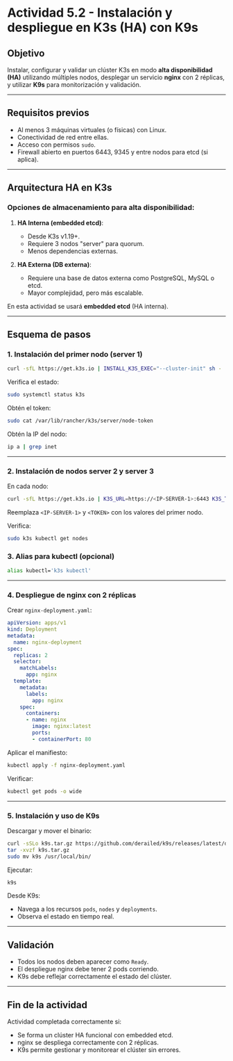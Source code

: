 # Actividad 5.2 - Instalación y despliegue en K3s (HA) con K9s

## Objetivo

Instalar, configurar y validar un clúster K3s en modo **alta disponibilidad (HA)** utilizando múltiples nodos, desplegar un servicio **nginx** con 2 réplicas, y utilizar **K9s** para monitorización y validación.

---

## Requisitos previos

* Al menos 3 máquinas virtuales (o físicas) con Linux.
* Conectividad de red entre ellas.
* Acceso con permisos `sudo`.
* Firewall abierto en puertos 6443, 9345 y entre nodos para etcd (si aplica).

---

## Arquitectura HA en K3s

### Opciones de almacenamiento para alta disponibilidad:

1. **HA Interna (embedded etcd)**:

   * Desde K3s v1.19+.
   * Requiere 3 nodos "server" para quorum.
   * Menos dependencias externas.

2. **HA Externa (DB externa)**:

   * Requiere una base de datos externa como PostgreSQL, MySQL o etcd.
   * Mayor complejidad, pero más escalable.

En esta actividad se usará **embedded etcd** (HA interna).

---

## Esquema de pasos

### 1. Instalación del primer nodo (server 1)

```bash
curl -sfL https://get.k3s.io | INSTALL_K3S_EXEC="--cluster-init" sh -
```

Verifica el estado:

```bash
sudo systemctl status k3s
```

Obtén el token:

```bash
sudo cat /var/lib/rancher/k3s/server/node-token
```

Obtén la IP del nodo:

```bash
ip a | grep inet
```

---

### 2. Instalación de nodos server 2 y server 3

En cada nodo:

```bash
curl -sfL https://get.k3s.io | K3S_URL=https://<IP-SERVER-1>:6443 K3S_TOKEN=<TOKEN> sh -
```

Reemplaza `<IP-SERVER-1>` y `<TOKEN>` con los valores del primer nodo.

Verifica:

```bash
sudo k3s kubectl get nodes
```

### 3. Alias para kubectl (opcional)

```bash
alias kubectl='k3s kubectl'
```

---

### 4. Despliegue de nginx con 2 réplicas

Crear `nginx-deployment.yaml`:

```yaml
apiVersion: apps/v1
kind: Deployment
metadata:
  name: nginx-deployment
spec:
  replicas: 2
  selector:
    matchLabels:
      app: nginx
  template:
    metadata:
      labels:
        app: nginx
    spec:
      containers:
      - name: nginx
        image: nginx:latest
        ports:
        - containerPort: 80
```

Aplicar el manifiesto:

```bash
kubectl apply -f nginx-deployment.yaml
```

Verificar:

```bash
kubectl get pods -o wide
```

---

### 5. Instalación y uso de K9s

Descargar y mover el binario:

```bash
curl -sSLo k9s.tar.gz https://github.com/derailed/k9s/releases/latest/download/k9s_Linux_amd64.tar.gz
tar -xvzf k9s.tar.gz
sudo mv k9s /usr/local/bin/
```

Ejecutar:

```bash
k9s
```

Desde K9s:

* Navega a los recursos `pods`, `nodes` y `deployments`.
* Observa el estado en tiempo real.

---

## Validación

* Todos los nodos deben aparecer como `Ready`.
* El despliegue nginx debe tener 2 pods corriendo.
* K9s debe reflejar correctamente el estado del clúster.

---

## Fin de la actividad

Actividad completada correctamente si:

* Se forma un clúster HA funcional con embedded etcd.
* nginx se despliega correctamente con 2 réplicas.
* K9s permite gestionar y monitorear el clúster sin errores.
